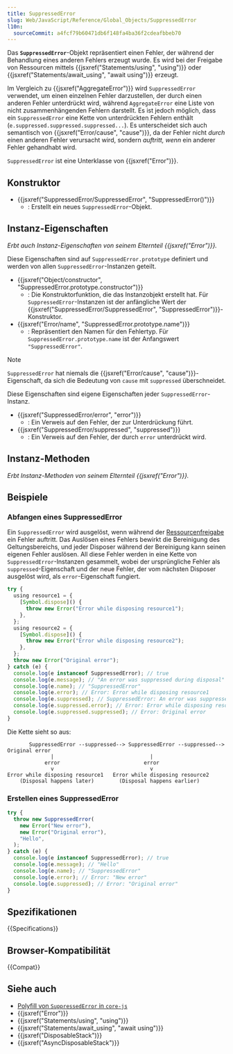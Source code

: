 ```yaml
---
title: SuppressedError
slug: Web/JavaScript/Reference/Global_Objects/SuppressedError
l10n:
  sourceCommit: a4fcf79b60471db6f148fa4ba36f2cdeafbbeb70
---
```


Das **`SuppressedError`**-Objekt repräsentiert einen Fehler, der während der Behandlung eines anderen Fehlers erzeugt wurde. Es wird bei der Freigabe von Ressourcen mittels {{jsxref("Statements/using", "using")}} oder {{jsxref("Statements/await_using", "await using")}} erzeugt.

Im Vergleich zu {{jsxref("AggregateError")}} wird `SuppressedError` verwendet, um einen einzelnen Fehler darzustellen, der durch einen anderen Fehler unterdrückt wird, während `AggregateError` eine Liste von nicht zusammenhängenden Fehlern darstellt. Es ist jedoch möglich, dass ein `SuppressedError` eine Kette von unterdrückten Fehlern enthält (`e.suppressed.suppressed.suppressed...`). Es unterscheidet sich auch semantisch von {{jsxref("Error/cause", "cause")}}, da der Fehler nicht _durch_ einen anderen Fehler verursacht wird, sondern _auftritt, wenn_ ein anderer Fehler gehandhabt wird.

`SuppressedError` ist eine Unterklasse von {{jsxref("Error")}}.

## Konstruktor

- {{jsxref("SuppressedError/SuppressedError", "SuppressedError()")}}
  - : Erstellt ein neues `SuppressedError`-Objekt.

## Instanz-Eigenschaften

_Erbt auch Instanz-Eigenschaften von seinem Elternteil {{jsxref("Error")}}._

Diese Eigenschaften sind auf `SuppressedError.prototype` definiert und werden von allen `SuppressedError`-Instanzen geteilt.

- {{jsxref("Object/constructor", "SuppressedError.prototype.constructor")}}
  - : Die Konstruktorfunktion, die das Instanzobjekt erstellt hat. Für `SuppressedError`-Instanzen ist der anfängliche Wert der {{jsxref("SuppressedError/SuppressedError", "SuppressedError")}}-Konstruktor.
- {{jsxref("Error/name", "SuppressedError.prototype.name")}}
  - : Repräsentiert den Namen für den Fehlertyp. Für `SuppressedError.prototype.name` ist der Anfangswert `"SuppressedError"`.

> [!NOTE]
> `SuppressedError` hat niemals die {{jsxref("Error/cause", "cause")}}-Eigenschaft, da sich die Bedeutung von `cause` mit `suppressed` überschneidet.

Diese Eigenschaften sind eigene Eigenschaften jeder `SuppressedError`-Instanz.

- {{jsxref("SuppressedError/error", "error")}}
  - : Ein Verweis auf den Fehler, der zur Unterdrückung führt.
- {{jsxref("SuppressedError/suppressed", "suppressed")}}
  - : Ein Verweis auf den Fehler, der durch `error` unterdrückt wird.

## Instanz-Methoden

_Erbt Instanz-Methoden von seinem Elternteil {{jsxref("Error")}}._

## Beispiele

### Abfangen eines SuppressedError

Ein `SuppressedError` wird ausgelöst, wenn während der [Ressourcenfreigabe](/de/docs/Web/JavaScript/Guide/Resource_management) ein Fehler auftritt. Das Auslösen eines Fehlers bewirkt die Bereinigung des Geltungsbereichs, und jeder Disposer während der Bereinigung kann seinen eigenen Fehler auslösen. All diese Fehler werden in eine Kette von `SuppressedError`-Instanzen gesammelt, wobei der ursprüngliche Fehler als `suppressed`-Eigenschaft und der neue Fehler, der vom nächsten Disposer ausgelöst wird, als `error`-Eigenschaft fungiert.

```js
try {
  using resource1 = {
    [Symbol.dispose]() {
      throw new Error("Error while disposing resource1");
    },
  };
  using resource2 = {
    [Symbol.dispose]() {
      throw new Error("Error while disposing resource2");
    },
  };
  throw new Error("Original error");
} catch (e) {
  console.log(e instanceof SuppressedError); // true
  console.log(e.message); // "An error was suppressed during disposal"
  console.log(e.name); // "SuppressedError"
  console.log(e.error); // Error: Error while disposing resource1
  console.log(e.suppressed); // SuppressedError: An error was suppressed during disposal
  console.log(e.suppressed.error); // Error: Error while disposing resource2
  console.log(e.suppressed.suppressed); // Error: Original error
}
```

Die Kette sieht so aus:

```plain
       SuppressedError --suppressed--> SuppressedError --suppressed--> Original error
              |                               |
            error                           error
              v                               v
Error while disposing resource1   Error while disposing resource2
    (Disposal happens later)        (Disposal happens earlier)
```

### Erstellen eines SuppressedError

```js
try {
  throw new SuppressedError(
    new Error("New error"),
    new Error("Original error"),
    "Hello",
  );
} catch (e) {
  console.log(e instanceof SuppressedError); // true
  console.log(e.message); // "Hello"
  console.log(e.name); // "SuppressedError"
  console.log(e.error); // Error: "New error"
  console.log(e.suppressed); // Error: "Original error"
}
```

## Spezifikationen

{{Specifications}}

## Browser-Kompatibilität

{{Compat}}

## Siehe auch

- [Polyfill von `SuppressedError` in `core-js`](https://github.com/zloirock/core-js#explicit-resource-management)
- {{jsxref("Error")}}
- {{jsxref("Statements/using", "using")}}
- {{jsxref("Statements/await_using", "await using")}}
- {{jsxref("DisposableStack")}}
- {{jsxref("AsyncDisposableStack")}}
